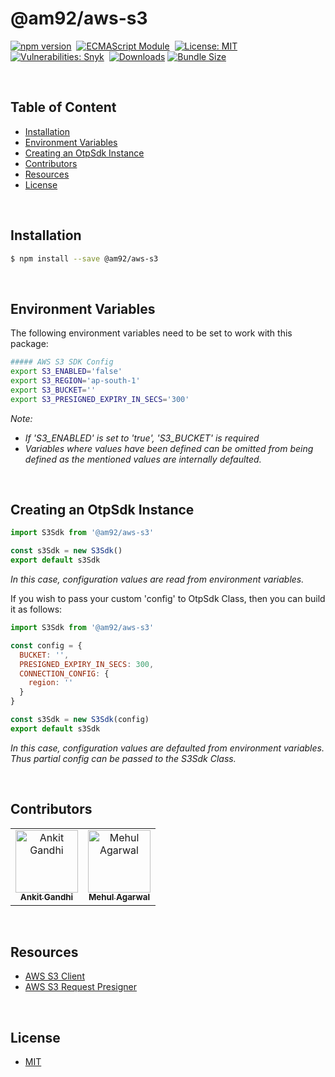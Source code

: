 # @am92/aws-s3

[![npm version](https://img.shields.io/npm/v/@am92/aws-s3?style=for-the-badge)](https://www.npmjs.com/package/@am92/aws-s3)&nbsp;
[![ECMAScript Module](https://img.shields.io/badge/ECMAScript-Module%20Only-red?style=for-the-badge)](https://nodejs.org/api/esm.html)&nbsp;
[![License: MIT](https://img.shields.io/npm/l/@am92/aws-s3?color=yellow&style=for-the-badge)](https://opensource.org/licenses/MIT)&nbsp;
[![Vulnerabilities: Snyk](https://img.shields.io/snyk/vulnerabilities/npm/@am92/aws-s3?style=for-the-badge)](https://security.snyk.io/package/npm/@am92%2Faws-s3)&nbsp;
[![Downloads](https://img.shields.io/npm/dy/@am92/aws-s3?style=for-the-badge)](https://npm-stat.com/charts.html?package=%40m92%2Faws-s3)
[![Bundle Size](https://img.shields.io/bundlephobia/minzip/@am92/aws-s3?style=for-the-badge)](https://bundlephobia.com/package/@am92/aws-s3)

<br />

## Table of Content
- [Installation](#installation)
- [Environment Variables](#environment-variables)
- [Creating an OtpSdk Instance](#creating-an-aws-s3sdk-instance)
- [Contributors](#contributors)
- [Resources](#resources)
- [License](#license)

<br />

## Installation
```bash
$ npm install --save @am92/aws-s3
```
<br />

## Environment Variables
The following environment variables need to be set to work with this package:
```sh
##### AWS S3 SDK Config
export S3_ENABLED='false'
export S3_REGION='ap-south-1'
export S3_BUCKET=''
export S3_PRESIGNED_EXPIRY_IN_SECS='300'
```

*Note:*
* *If 'S3_ENABLED' is set to 'true', 'S3_BUCKET' is required*
* *Variables where values have been defined can be omitted from being defined as the mentioned values are internally defaulted.*

<br />

## Creating an OtpSdk Instance
```javascript
import S3Sdk from '@am92/aws-s3'

const s3Sdk = new S3Sdk()
export default s3Sdk
```
*In this case, configuration values are read from environment variables.*

If you wish to pass your custom 'config' to OtpSdk Class, then you can build it as follows:

```javascript
import S3Sdk from '@am92/aws-s3'

const config = {
  BUCKET: '',
  PRESIGNED_EXPIRY_IN_SECS: 300,
  CONNECTION_CONFIG: {
    region: ''
  }
}

const s3Sdk = new S3Sdk(config)
export default s3Sdk
```
*In this case, configuration values are defaulted from environment variables. Thus partial config can be passed to the S3Sdk Class.*

<br />

## Contributors
<table>
  <tbody>
    <tr>
      <td align="center">
        <a href='https://github.com/ankitgandhi452'>
          <img src="https://avatars.githubusercontent.com/u/8692027?s=400&v=4" width="100px;" alt="Ankit Gandhi"/>
          <br />
          <sub><b>Ankit Gandhi</b></sub>
        </a>
      </td>
      <td align="center">
        <a href='https://github.com/agarwalmehul'>
          <img src="https://avatars.githubusercontent.com/u/8692023?s=400&v=4" width="100px;" alt="Mehul Agarwal"/>
          <br />
          <sub><b>Mehul Agarwal</b></sub>
        </a>
      </td>
    </tr>
  </tbody>
</table>

<br />

## Resources
* [AWS S3 Client](https://www.npmjs.com/package/@aws-sdk/client-s3)
* [AWS S3 Request Presigner](https://www.npmjs.com/package/@aws-sdk/s3-request-presigner)

<br />

## License
* [MIT](https://opensource.org/licenses/MIT)


<br />
<br />
